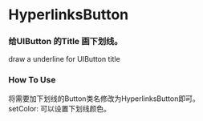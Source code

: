 HyperlinksButton
================
### 给UIButton 的Title 画下划线。    
draw a underline for UIButton title

### How To Use   
  将需要加下划线的Button类名修改为HyperlinksButton即可。   
  setColor: 可以设置下划线颜色。
